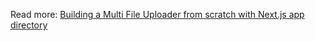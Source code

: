 Read more: [Building a Multi File Uploader from scratch with Next.js app directory
](https://codersteps.com/articles/building-a-multi-file-uploader-from-scratch-with-next-js-app-directory)

